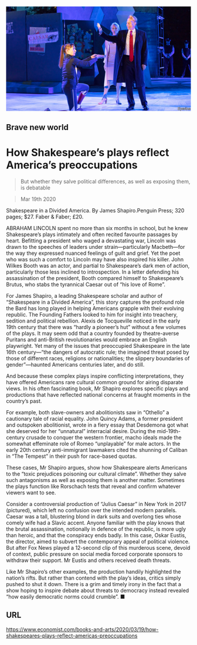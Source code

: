 ![](./images/20200321_BKP004_0.jpg)

## Brave new world

# How Shakespeare’s plays reflect America’s preoccupations

> But whether they salve political differences, as well as exposing them, is debatable

> Mar 19th 2020

Shakespeare in a Divided America. By James Shapiro.Penguin Press; 320 pages; $27. Faber & Faber; £20.

ABRAHAM LINCOLN spent no more than six months in school, but he knew Shakespeare’s plays intimately and often recited favourite passages by heart. Befitting a president who waged a devastating war, Lincoln was drawn to the speeches of leaders under strain—particularly Macbeth—for the way they expressed nuanced feelings of guilt and grief. Yet the poet who was such a comfort to Lincoln may have also inspired his killer. John Wilkes Booth was an actor, and partial to Shakespeare’s dark men of action, particularly those less inclined to introspection. In a letter defending his assassination of the president, Booth compared himself to Shakespeare’s Brutus, who stabs the tyrannical Caesar out of “his love of Rome”.

For James Shapiro, a leading Shakespeare scholar and author of “Shakespeare in a Divided America”, this story captures the profound role the Bard has long played in helping Americans grapple with their evolving republic. The Founding Fathers looked to him for insight into treachery, sedition and political rebellion. Alexis de Tocqueville noticed in the early 19th century that there was “hardly a pioneer’s hut” without a few volumes of the plays. It may seem odd that a country founded by theatre-averse Puritans and anti-British revolutionaries would embrace an English playwright. Yet many of the issues that preoccupied Shakespeare in the late 16th century—“the dangers of autocratic rule; the imagined threat posed by those of different races, religions or nationalities; the slippery boundaries of gender”—haunted Americans centuries later, and do still.

And because these complex plays inspire conflicting interpretations, they have offered Americans rare cultural common ground for airing disparate views. In his often fascinating book, Mr Shapiro explores specific plays and productions that have reflected national concerns at fraught moments in the country’s past.

For example, both slave-owners and abolitionists saw in “Othello” a cautionary tale of racial equality. John Quincy Adams, a former president and outspoken abolitionist, wrote in a fiery essay that Desdemona got what she deserved for her “unnatural” interracial desire. During the mid-19th-century crusade to conquer the western frontier, macho ideals made the somewhat effeminate role of Romeo “unplayable” for male actors. In the early 20th century anti-immigrant lawmakers cited the shunning of Caliban in “The Tempest” in their push for race-based quotas.

These cases, Mr Shapiro argues, show how Shakespeare alerts Americans to the “toxic prejudices poisoning our cultural climate”. Whether they salve such antagonisms as well as exposing them is another matter. Sometimes the plays function like Rorschach tests that reveal and confirm whatever viewers want to see.

Consider a controversial production of “Julius Caesar” in New York in 2017 (pictured), which left no confusion over the intended modern parallels. Caesar was a tall, blustering blond in dark suits and overlong ties whose comely wife had a Slavic accent. Anyone familiar with the play knows that the brutal assassination, notionally in defence of the republic, is more ugly than heroic, and that the conspiracy ends badly. In this case, Oskar Eustis, the director, aimed to subvert the contemporary appeal of political violence. But after Fox News played a 12-second clip of this murderous scene, devoid of context, public pressure on social media forced corporate sponsors to withdraw their support. Mr Eustis and others received death threats.

Like Mr Shapiro’s other examples, the production handily highlighted the nation’s rifts. But rather than contend with the play’s ideas, critics simply pushed to shut it down. There is a grim and timely irony in the fact that a show hoping to inspire debate about threats to democracy instead revealed “how easily democratic norms could crumble”. ■

## URL

https://www.economist.com/books-and-arts/2020/03/19/how-shakespeares-plays-reflect-americas-preoccupations
